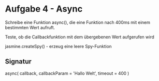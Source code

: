 # Aufgabe 4 - Async

Schreibe eine Funktion async(), die
eine Funktion nach 400ms mit einem
bestimmten Wert aufruft.

Teste, ob die Callbackfunktion mit
dem übergebenen Wert aufgerufen wird

jasmine.createSpy() - erzeug eine leere Spy-Funktion

## Signatur

async(
callback,
callbackParam = 'Hallo Welt',
timeout = 400
)

